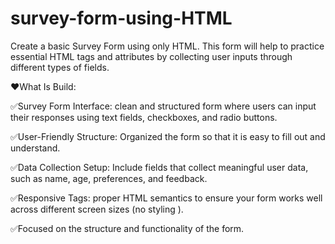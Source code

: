 # survey-form-using-HTML
Create a basic Survey Form using only HTML. This form will help to practice essential HTML tags and attributes by collecting user inputs through different types of fields.

❤️What Is Build:

✅Survey Form Interface: clean and structured form where users can input their responses using text fields, checkboxes, and radio buttons.

✅User-Friendly Structure: Organized the form so that it is easy to fill out and understand.

✅Data Collection Setup: Include fields that collect meaningful user data, such as name, age, preferences, and feedback.

✅Responsive Tags: proper HTML semantics to ensure your form works well across different screen sizes (no styling ).

✅Focused on the structure and functionality of the form.
